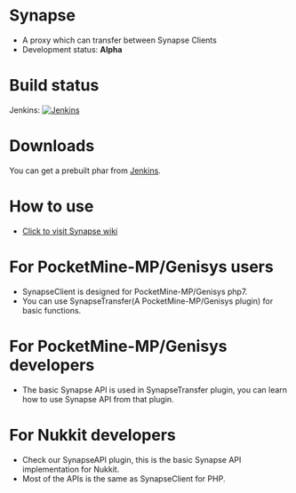 # Synapse
* A proxy which can transfer between Synapse Clients
* Development status: **Alpha**


# Build status
Jenkins: [![Jenkins](https://img.shields.io/jenkins/s/http/jenkins.mcper.cn/Synapse.svg)](https://jenkins.mcper.cn/job/Synapse/) 

# Downloads
You can get a prebuilt phar from [Jenkins](https://jenkins.mcper.cn/job/Synapse/).

# How to use
* [Click to visit Synapse wiki](https://github.com/iTXTech/Synapse/wiki)

# For PocketMine-MP/Genisys users
* SynapseClient is designed for PocketMine-MP/Genisys php7.
* You can use SynapseTransfer(A PocketMine-MP/Genisys plugin) for basic functions.

# For PocketMine-MP/Genisys developers
* The basic Synapse API is used in SynapseTransfer plugin, you can learn how to use Synapse API from that plugin.

# For Nukkit developers
* Check our SynapseAPI plugin, this is the basic Synapse API implementation for Nukkit.
* Most of the APIs is the same as SynapseClient for PHP.